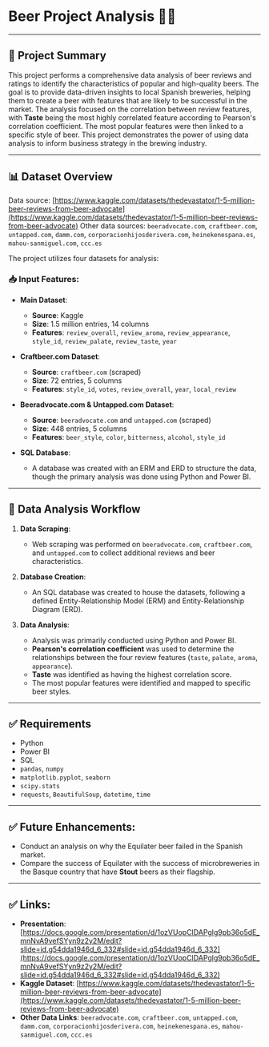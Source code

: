 # Beer Project Analysis 🍺🔬

---

## 📌 Project Summary

This project performs a comprehensive data analysis of beer reviews and ratings to identify the characteristics of popular and high-quality beers. The goal is to provide data-driven insights to local Spanish breweries, helping them to create a beer with features that are likely to be successful in the market. The analysis focused on the correlation between review features, with **Taste** being the most highly correlated feature according to Pearson's correlation coefficient. The most popular features were then linked to a specific style of beer. This project demonstrates the power of using data analysis to inform business strategy in the brewing industry.

---

## 📊 Dataset Overview

Data source: [https://www.kaggle.com/datasets/thedevastator/1-5-million-beer-reviews-from-beer-advocate](https://www.kaggle.com/datasets/thedevastator/1-5-million-beer-reviews-from-beer-advocate)
Other data sources: `beeradvocate.com`, `craftbeer.com`, `untapped.com`, `damm.com`, `corporacionhijosderivera.com`, `heinekenespana.es`, `mahou-sanmiguel.com`, `ccc.es`

The project utilizes four datasets for analysis:

### 📥 Input Features:

- **Main Dataset**:
  - **Source**: Kaggle
  - **Size**: 1.5 million entries, 14 columns
  - **Features**: `review_overall`, `review_aroma`, `review_appearance`, `style_id`, `review_palate`, `review_taste`, `year`

- **Craftbeer.com Dataset**:
  - **Source**: `craftbeer.com` (scraped)
  - **Size**: 72 entries, 5 columns
  - **Features**: `style_id`, `votes`, `review_overall`, `year`, `local_review`

- **Beeradvocate.com & Untapped.com Dataset**:
  - **Source**: `beeradvocate.com` and `untapped.com` (scraped)
  - **Size**: 448 entries, 5 columns
  - **Features**: `beer_style`, `color`, `bitterness`, `alcohol`, `style_id`

- **SQL Database**:
  - A database was created with an ERM and ERD to structure the data, though the primary analysis was done using Python and Power BI.

---

## 🧠 Data Analysis Workflow

1.  **Data Scraping**:
    -   Web scraping was performed on `beeradvocate.com`, `craftbeer.com`, and `untapped.com` to collect additional reviews and beer characteristics.

2.  **Database Creation**:
    -   An SQL database was created to house the datasets, following a defined Entity-Relationship Model (ERM) and Entity-Relationship Diagram (ERD).

3.  **Data Analysis**:
    -   Analysis was primarily conducted using Python and Power BI.
    -   **Pearson's correlation coefficient** was used to determine the relationships between the four review features (`taste`, `palate`, `aroma`, `appearance`).
    -   **Taste** was identified as having the highest correlation score.
    -   The most popular features were identified and mapped to specific beer styles.

---

## ✅ Requirements

-   Python
-   Power BI
-   SQL
-   `pandas`, `numpy`
-   `matplotlib.pyplot`, `seaborn`
-   `scipy.stats`
-   `requests`, `BeautifulSoup`, `datetime`, `time`

---

## ✅ Future Enhancements:

-   Conduct an analysis on why the Equilater beer failed in the Spanish market.
-   Compare the success of Equilater with the success of microbreweries in the Basque country that have **Stout** beers as their flagship.

---

## ✅ Links:

-   **Presentation**: [https://docs.google.com/presentation/d/1ozVUopCIDAPglg9pb36o5dE_mnNvA9vefSYyn9z2y2M/edit?slide=id.g54dda1946d_6_332#slide=id.g54dda1946d_6_332](https://docs.google.com/presentation/d/1ozVUopCIDAPglg9pb36o5dE_mnNvA9vefSYyn9z2y2M/edit?slide=id.g54dda1946d_6_332#slide=id.g54dda1946d_6_332)
-   **Kaggle Dataset**: [https://www.kaggle.com/datasets/thedevastator/1-5-million-beer-reviews-from-beer-advocate](https://www.kaggle.com/datasets/thedevastator/1-5-million-beer-reviews-from-beer-advocate)
-   **Other Data Links**: `beeradvocate.com`, `craftbeer.com`, `untapped.com`, `damm.com`, `corporacionhijosderivera.com`, `heinekenespana.es`, `mahou-sanmiguel.com`, `ccc.es`